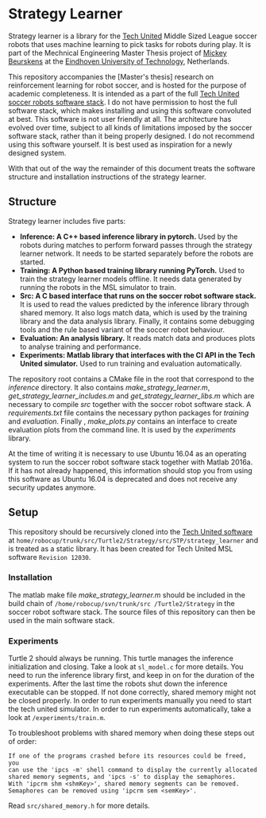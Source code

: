 # Strategy Learner
Strategy learner is a library for the [Tech United](https://www.techunited.nl/en/) Middle Sized League soccer robots that
uses machine learning to pick tasks for robots during play. It is part of the Mechnical Engineering Master
Thesis project of [Mickey Beurskens](https://mickeybeurskens.nl) at the [Eindhoven University of Technology](https://www.techunited.nl/), Netherlands. 

This repository accompanies the [Master's thesis] research on reinforcement learning for robot soccer, and is 
hosted for the purpose of academic completeness. It is intended as a part of the full [Tech United soccer robots software stack](https://robocup.wtb.tue.nl/svn/techunited/trunk/src/Turtle2/).
I do not have permission to host the full software stack, which makes installing and using this software
 convoluted at best. This software is not user friendly at all. The architecture has evolved over time, subject to
  all kinds of limitations imposed by the soccer software stack, rather than it being properly designed. I do not
   recommend using this software yourself. It is best used as inspiration
   for a newly designed system.
 
With that out of the way the remainder of this document treats the software structure and installation instructions
 of the strategy learner.

## Structure
Strategy learner includes five parts: 
- **Inference: A C++ based inference library in pytorch.** Used by the robots during matches to perform forward passes
 through
 the strategy learner network. It needs to be started separately before the robots are started.
- **Training: A Python based training library running PyTorch.** Used to train the strategy learner models offline. It
 needs
 data generated by running the robots in the MSL simulator to train.
- **Src: A C based interface that runs on the soccer robot software stack.** It is used to read the values predicted by
 the inference library through shared memory. It also logs match data, which is used by the training library and the
  data analysis library. Finally, it contains some debugging tools and the rule based variant of the soccer robot
   behaviour.
- **Evaluation: An analysis library.** It reads match data and produces plots to analyse training and performance.
- **Experiments: Matlab library that interfaces with the CI API in the Tech United simulator.** Used to run training
 and evaluation automatically.

The repository root contains a CMake file in the root that correspond to the *inference* directory. It also contains
 *make_strategy_learner.m*, *get_strategy_learner_includes.m* and
  *get_strategy_learner_libs.m* which are necessary to compile *src* together with the soccer robot software stack. A
   *requirements.txt* file contains the necessary python packages for *training* and *evaluation*. Finally
   , *make_plots.py* contains an interface to create evaluation plots from the command line. It is used by the
    *experiments* library.
    
At the time of writing it is necessary to use Ubuntu 16.04 as an operating system to run the soccer robot software
 stack together with Matlab 2016a. If it has not already happened, this information should stop you from using this
  software as Ubuntu 16.04 is deprecated and does not receive any security updates anymore.

## Setup
This repository should be recursively cloned into the [Tech United software](https://robocup.wtb.tue.nl/svn/techunited/trunk/src/Turtle2/) at ```home/robocup/trunk/src/Turtle2/Strategy/src/STP/strategy_learner```
and is treated as a static library. It has been created for Tech United MSL software ```Revision 12030```. 

### Installation
The matlab make file *make_strategy_learner.m* should be included in the build chain of ```/home/robocup/svn/trunk/src
/Turtle2/Strategy``` in the soccer robot software stack. The source files of this repository can then be used in the
 main software stack.

### Experiments
Turtle 2 should always be running. This turtle manages the inference initialization and closing. Take a look at 
```sl_model.c``` for more details. You need to run the inference library first, and keep in on for the duration of the experiments.
After the last time the robots shut down the inference executable can be stopped. If not done correctly, shared memory might
not be closed properly. In order to run experiments manually you need to start the tech united simulator. In order to
 run experiments automatically, take a look at ```/experiments/train.m```.

To troubleshoot problems with shared memory when doing these steps out of order:
 ```
If one of the programs crashed before its resources could be freed, you
can use the 'ipcs -m' shell command to display the currently allocated
shared memory segments, and 'ipcs -s' to display the semaphores.
With 'ipcrm shm <shmKey>', shared memory segments can be removed.
Semaphores can be removed using 'ipcrm sem <semKey>'.
```
Read ```src/shared_memory.h``` for more details.

